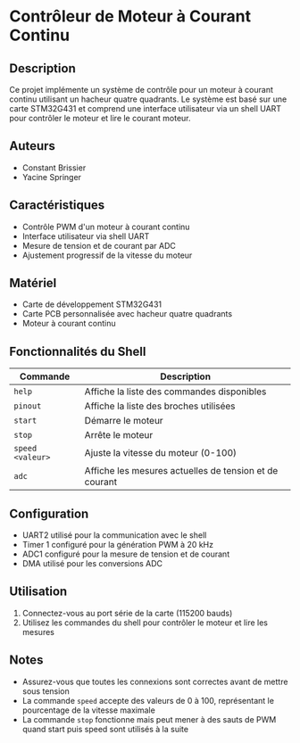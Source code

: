 # Contrôleur de Moteur à Courant Continu
## Description
Ce projet implémente un système de contrôle pour un moteur à courant continu utilisant un hacheur quatre quadrants. Le système est basé sur une carte STM32G431 et comprend une interface utilisateur via un shell UART pour contrôler le moteur et lire le courant moteur.

## Auteurs
- Constant Brissier
- Yacine Springer

## Caractéristiques
- Contrôle PWM d'un moteur à courant continu
- Interface utilisateur via shell UART
- Mesure de tension et de courant par ADC
- Ajustement progressif de la vitesse du moteur

## Matériel
- Carte de développement STM32G431
- Carte PCB personnalisée avec hacheur quatre quadrants
- Moteur à courant continu

## Fonctionnalités du Shell
| Commande | Description |
|----------|-------------|
| `help` | Affiche la liste des commandes disponibles |
| `pinout` | Affiche la liste des broches utilisées |
| `start` | Démarre le moteur |
| `stop` | Arrête le moteur |
| `speed <valeur>` | Ajuste la vitesse du moteur (0-100) |
| `adc` | Affiche les mesures actuelles de tension et de courant |

## Configuration
- UART2 utilisé pour la communication avec le shell
- Timer 1 configuré pour la génération PWM à 20 kHz
- ADC1 configuré pour la mesure de tension et de courant
- DMA utilisé pour les conversions ADC

## Utilisation
1. Connectez-vous au port série de la carte (115200 bauds)
2. Utilisez les commandes du shell pour contrôler le moteur et lire les mesures

## Notes
- Assurez-vous que toutes les connexions sont correctes avant de mettre sous tension
- La commande `speed` accepte des valeurs de 0 à 100, représentant le pourcentage de la vitesse maximale
- La commande `stop` fonctionne mais peut mener à des sauts de PWM quand start puis speed sont utilisés à la suite



